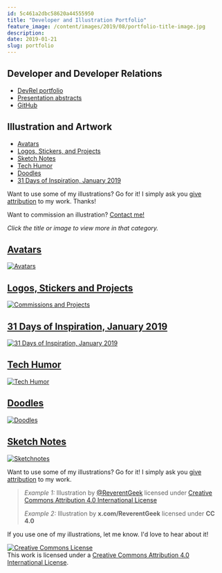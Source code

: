 ```yaml
---
id: 5c461a2dbc58620a44555950
title: "Developer and Illustration Portfolio"
feature_image: /content/images/2019/08/portfolio-title-image.jpg
description:
date: 2019-01-21
slug: portfolio
---
```


## Developer and Developer Relations

* [DevRel portfolio](/devrel-portfolio)
* [Presentation abstracts](/presentations)
* [GitHub](https://github.com/reverentgeek)

## Illustration and Artwork

* [Avatars](/avatars/)
* [Logos, Stickers, and Projects](/illustrations/)
* [Sketch Notes](/sketch-notes/)
* [Tech Humor](/tech-humor/)
* [Doodles](/doodles/)
* [31 Days of Inspiration, January 2019](/31-days-of-inspiration-january-2019/)

Want to use some of my illustrations? Go for it! I simply ask you [give attribution](https://creativecommons.org/licenses/by-nd/4.0/deed.en) to my work. Thanks!

Want to commission an illustration? [Contact me!](mailto:david@reverentgeek.com)

_Click the title or image to view more in that category._

## [Avatars](/avatars/)

[![Avatars](/content/images/avatars/000-avatar-gallery-featured.jpg)](/avatars/)

## [Logos, Stickers and Projects](/illustrations)

[![Commissions and Projects](/content/images/2019/08/undergroundjs-banner.jpg)](/illustrations)

## [31 Days of Inspiration, January 2019](/31-days-of-inspiration-january-2019/)

[![31 Days of Inspiration, January 2019](/content/images/2019/01/31DOI-19-a-a-milne-3.png)](/31-days-of-inspiration-january-2019/)

## [Tech Humor](/tech-humor/)

[![Tech Humor](/content/images/2019/01/employees-must-wash.PNG)](/tech-humor/)

## [Doodles](/doodles/)

[![Doodles](/content/images/2019/01/IMG_5113.jpg)](/doodles/)

## [Sketch Notes](/sketch-notes/)

[![Sketchnotes](/content/images/sketch-notes/that-tx-2022-keynote-gblock.jpg)](/sketch-notes/)

Want to use some of my illustrations? Go for it! I simply ask you [give attribution](https://creativecommons.org/licenses/by-nd/4.0/deed.en) to my work.

> _Example 1:_ Illustration by [@ReverentGeek](https://x.com/reverentgeek) licensed under [Creative Commons Attribution 4.0 International License](https://creativecommons.org/licenses/by-nd/4.0/deed.en)
>
> _Example 2:_ Illustration by **x.com/ReverentGeek** licensed under **CC 4.0**

If you use one of my illustrations, let me know. I'd love to hear about it!

[![Creative Commons License](https://i.creativecommons.org/l/by/4.0/88x31.png)](https://creativecommons.org/licenses/by-nd/4.0/deed.en)  
This work is licensed under a [Creative Commons Attribution 4.0 International License](https://creativecommons.org/licenses/by-nd/4.0/deed.en).
